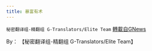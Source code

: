 ```yaml
---
title: 暴富有术
---
```

`秘密翻译组-精翻组 G-Translators/Elite Team` [轉載自GNews](https://gnews.org/zh-hans/1557412/)

By： 【秘密翻译组-精翻组 G-Translators/Elite Team】

